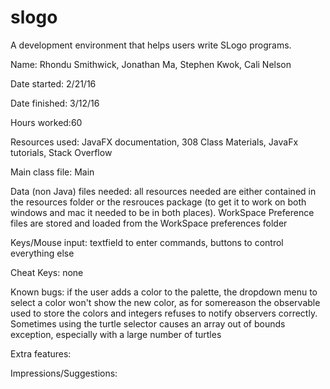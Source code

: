 # slogo
A development environment that helps users write SLogo programs.


Name: Rhondu Smithwick, Jonathan Ma, Stephen Kwok, Cali Nelson

Date started: 2/21/16

Date finished: 3/12/16

Hours worked:60

Resources used: JavaFX documentation, 308 Class Materials, JavaFx tutorials, Stack Overflow

Main class file: Main

Data (non Java) files needed: all resources needed are either contained in the resources folder or the resrouces package (to get it to work on both windows and mac it needed to be in both places). WorkSpace Preference files are stored and loaded from the WorkSpace preferences folder

Keys/Mouse input: textfield to enter commands, buttons to control everything else

Cheat Keys: none
 
Known bugs:  if the user adds a color to the palette, the dropdown menu to select a color won't show the new color, as for somereason the observable used to store the colors and integers refuses to notify observers correctly. Sometimes using the turtle selector causes an array out of bounds exception, especially with a large number of turtles

Extra features:

Impressions/Suggestions:
